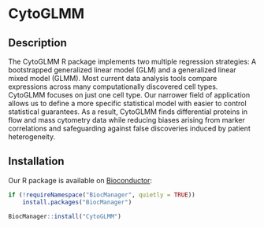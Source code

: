 # CytoGLMM

## Description

The CytoGLMM R package implements two multiple regression strategies: A bootstrapped generalized linear model (GLM) and a generalized linear mixed model (GLMM). Most current data analysis tools compare expressions across many computationally discovered cell types. CytoGLMM focuses on just one cell type. Our narrower field of application allows us to define a more specific statistical model with easier to control statistical guarantees. As a result, CytoGLMM finds differential proteins in flow and mass cytometry data while reducing biases arising from marker correlations and safeguarding against false discoveries induced by patient heterogeneity.

## Installation

Our R package is available on [Bioconductor](https://bioconductor.org/packages/CytoGLMM):

```	r
if (!requireNamespace("BiocManager", quietly = TRUE))
    install.packages("BiocManager")

BiocManager::install("CytoGLMM")
```
